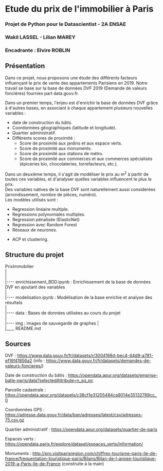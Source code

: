 # Etude du prix de l'immobilier à Paris
### Projet de Python pour le Datascientist - 2A ENSAE
### Wakil LASSEL - Lilian MAREY
### Encadrante : Elvire ROBLIN

## Présentation

Dans ce projet, nous proposons une étude des différents facteurs influençant le prix de vente des appartements Parisiens en 2019. 
Notre travail se base sur la base de données DVF 2019 (Demande de valeurs foncières) fournies part data.gouv.fr.    


Dans un premier temps, l'enjeu est d'enrichir la base de données DVF grâce à d'autres bases, en associant à chaque appartement plusieurs nouvelles variables : 
- date de construction du bâtis. 
- Coordonnées géographiques (latitude et longitude). 
- Quartier administratif. 
- Différents scores de proximité :  
    - Score de proximité aux jardins et aux espace verts. 
    - Score de proximité aux monuments. 
    - Score de proximité aux stations de métro. 
    - Score de proximité aux commerces et aux commerces spécialisés (épiceries bio, chocolateries, torrefacteurs, etc.). 
    
  
Dans un deuxième temps, il s'agit de modéliser le prix au m<sup>2</sup> à partir de toutes ces variables, et d'analyser quelles variables influencent le plus le prix.  
Des variables natives de la base DVF sont naturellement aussi considérées (arrondissement, nombre de pièces, numéro).  
Les modèles utilisés sont :  
- Regression linéaire multiple. 
- Regressions polynomiales multiples. 
- Regression pénalisée (ElasticNet)
- Regression avec Random Forest
- Réseaux de neurones.   
  
  
+ ACP et clustering.   


## Structure du projet

PrixImmobilier  
    |      
    |  
    |---- enrichissement_BDD.ipynb      : Enrichissement de la base de données DVF en ajoutant des variables  
    |  
    |---- modelisation.ipynb            : Modélisation de la base enrichie et analyse des résultats  
    |  
    |---- data                          : Bases de données utilisées au cours du projet  
    |  
    |---- img                           : images de sauvegarde de graphes
    |  
    |____ README.md     
    
    
## Sources

DVF : https://www.data.gouv.fr/fr/datasets/r/3004168d-bec4-44d9-a781-ef16f41856a2 (info : https://www.data.gouv.fr/fr/datasets/demandes-de-valeurs-foncieres/)    
  
Date de construction du bâtis : https://opendata.apur.org/datasets/emprise-batie-paris/data?selectedAttribute=n_sq_pc  
  
Parcelle cadastrale : https://opendata.apur.org/datasets/c38cf1e31205484ca9014e35132789cc_0  
  
Coordonnées GPS : https://adresse.data.gouv.fr/data/ban/adresses/latest/csv/adresses-75.csv.gz  
  
Quartier administratif : https://opendata.apur.org/datasets/quartier-de-paris  
  
Espaces verts : https://opendata.paris.fr/explore/dataset/espaces_verts/information/  
  
Monuments : http://pro.visitparisregion.com/chiffres-tourisme-paris-ile-de-france/frequentation-touristique-paris/Bilans/Bilan-de-l-annee-touristique-2019-a-Paris-Ile-de-France (construite à la main)  









